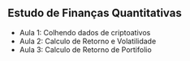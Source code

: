 ## Estudo de Finanças Quantitativas
- Aula 1: Colhendo dados de criptoativos
- Aula 2: Calculo de Retorno e Volatilidade
- Aula 3: Calculo de Retorno de Portifolio
